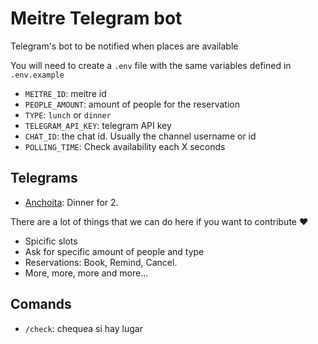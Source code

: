 # Meitre Telegram bot
Telegram's bot to be notified when places are available

You will need to create a `.env` file with the same variables defined in `.env.example`

- `MEITRE_ID`: meitre id
- `PEOPLE_AMOUNT`: amount of people for the reservation
- `TYPE`: `lunch` or `dinner`
- `TELEGRAM_API_KEY`: telegram API key
- `CHAT_ID`: the chat id. Usually the channel username or id
- `POLLING_TIME`: Check availability each X seconds

## Telegrams

- [Anchoita](http://t.me/anchoita_lugar_bot): Dinner for 2.


There are a lot of things that we can do here if you want to contribute ❤️
- Spicific slots
- Ask for specific amount of people and type
- Reservations: Book, Remind, Cancel.
- More, more, more and more...


## Comands
- `/check`: chequea si hay lugar
